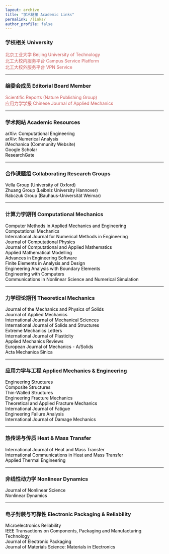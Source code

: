```yaml
---
layout: archive
title: "学术链接 Academic Links"
permalink: /links/
author_profile: false
---
```


<!-- Google tag (gtag.js) -->
<script async src="https://www.googletagmanager.com/gtag/js?id=G-K251SYLJ6Y"></script>
<script>
  window.dataLayer = window.dataLayer || [];
  function gtag(){dataLayer.push(arguments);}
  gtag('js', new Date());
  gtag('config', 'G-K251SYLJ6Y');
</script>

<h3>学校相关 University</h3>
<p style="text-align:left;">
<a href="https://www.bjut.edu.cn/" style="text-decoration:none;color:indianred;">北京工业大学 Beijing University of Technology</a><br>
<a href="https://my.bjut.edu.cn/page/site/index" style="text-decoration:none;color:indianred;">北工大校内服务平台 Campus Service Platform</a><br>
<a href="https://webvpn.bjut.edu.cn/" style="text-decoration:none;color:indianred;">北工大校外服务平台 VPN Service</a><br>
</p>

<hr>
<h3>编委会成员 Editorial Board Member</h3>
<p style="text-align:left;">
<a href="https://www.nature.com/srep/" style="text-decoration:none;color:indianred;">Scientific Reports (Nature Publishing Group)</a><br>
<a href="https://pubs.cstam.org.cn/yylxxb" style="text-decoration:none;color:indianred;">应用力学学报 Chinese Journal of Applied Mechanics</a><br>
</p>

<hr>
<h3>学术网站 Academic Resources</h3>
<p style="text-align:left;">
<a href="https://arxiv.org/list/cs.CE/new" style="text-decoration:none;color:black;">arXiv: Computational Engineering</a><br>
<a href="https://arxiv.org/list/math.NA/new" style="text-decoration:none;color:black;">arXiv: Numerical Analysis</a><br>
<a href="http://imechanica.org/" style="text-decoration:none;color:black;">iMechanica (Community Website)</a><br>
<a href="https://scholar.google.com/" style="text-decoration:none;color:black;">Google Scholar</a><br>
<a href="https://www.researchgate.net/" style="text-decoration:none;color:black;">ResearchGate</a><br>
</p>

<hr>
<h3>合作课题组 Collaborating Research Groups</h3>
<p style="text-align:left;">
<a href="https://people.maths.ox.ac.uk/vella/" style="text-decoration:none;color:black;">Vella Group (University of Oxford)</a><br>
<a href="https://www.iop.uni-hannover.de/en/csst" style="text-decoration:none;color:black;">Zhuang Group (Leibniz University Hannover)</a><br>
<a href="https://www.uni-weimar.de/de/bau-und-umwelt/institute/ism/team/professuren/prof-dr-ing-timon-rabczuk/" style="text-decoration:none;color:black;">Rabczuk Group (Bauhaus-Universität Weimar)</a><br>
<!-- 可以继续添加其他课题组 -->
</p>

<hr> 
<h3>计算力学期刊 Computational Mechanics</h3>  
<p style="text-align:left;"> 	
<a href="https://www.sciencedirect.com/journal/computer-methods-in-applied-mechanics-and-engineering" style="text-decoration:none;color:black;">Computer Methods in Applied Mechanics and Engineering</a><br>  	
<a href="https://link.springer.com/journal/466" style="text-decoration:none;color:black;">Computational Mechanics</a><br>  	
<a href="https://onlinelibrary.wiley.com/journal/10970207" style="text-decoration:none;color:black;">International Journal for Numerical Methods in Engineering</a><br>  	
<a href="https://www.sciencedirect.com/journal/journal-of-computational-physics" style="text-decoration:none;color:black;">Journal of Computational Physics</a><br> 	
<a href="https://www.sciencedirect.com/journal/journal-of-computational-and-applied-mathematics" style="text-decoration:none;color:black;">Journal of Computational and Applied Mathematics</a><br>  	
<a href="https://www.sciencedirect.com/journal/applied-mathematical-modelling" style="text-decoration:none;color:black;">Applied Mathematical Modelling</a><br>  	
<a href="https://www.sciencedirect.com/journal/advances-in-engineering-software" style="text-decoration:none;color:black;">Advances in Engineering Software</a><br>  	
<a href="https://www.sciencedirect.com/journal/finite-elements-in-analysis-and-design" style="text-decoration:none;color:black;">Finite Elements in Analysis and Design</a><br>
<a href="https://www.sciencedirect.com/journal/engineering-analysis-with-boundary-elements" style="text-decoration:none;color:black;">Engineering Analysis with Boundary Elements</a><br>
<a href="https://link.springer.com/journal/366" style="text-decoration:none;color:black;">Engineering with Computers</a><br>
<a href="https://www.sciencedirect.com/journal/communications-in-nonlinear-science-and-numerical-simulation" style="text-decoration:none;color:black;">Communications in Nonlinear Science and Numerical Simulation</a><br>
</p>

<hr> 
<h3>力学理论期刊 Theoretical Mechanics</h3> 
<p style="text-align:left;"> 
<a href="https://www.sciencedirect.com/journal/journal-of-the-mechanics-and-physics-of-solids" style="text-decoration:none;color:black;">Journal of the Mechanics and Physics of Solids</a><br> 
<a href="https://asmedigitalcollection.asme.org/appliedmechanics" style="text-decoration:none;color:black;">Journal of Applied Mechanics</a><br> 
<a href="https://www.sciencedirect.com/journal/international-journal-of-mechanical-sciences" style="text-decoration:none;color:black;">International Journal of Mechanical Sciences</a><br> 
<a href="https://www.sciencedirect.com/journal/international-journal-of-solids-and-structures" style="text-decoration:none;color:black;">International Journal of Solids and Structures</a><br> 
<a href="https://www.sciencedirect.com/journal/extreme-mechanics-letters" style="text-decoration:none;color:black;">Extreme Mechanics Letters</a><br>
<a href="https://www.sciencedirect.com/journal/international-journal-of-plasticity" style="text-decoration:none;color:black;">International Journal of Plasticity</a><br>
<a href="https://asmedigitalcollection.asme.org/appliedmechanicsreviews" style="text-decoration:none;color:black;">Applied Mechanics Reviews</a><br>
<a href="https://www.sciencedirect.com/journal/european-journal-of-mechanics-a-solids" style="text-decoration:none;color:black;">European Journal of Mechanics - A/Solids</a><br>
<a href="https://link.springer.com/journal/10409" style="text-decoration:none;color:black;">Acta Mechanica Sinica</a><br>
</p>

<hr> 
<h3>应用力学与工程 Applied Mechanics & Engineering</h3>  
<p style="text-align:left;"> 
<a href="https://www.sciencedirect.com/journal/engineering-structures" style="text-decoration:none;color:black;">Engineering Structures</a><br>
<a href="https://www.sciencedirect.com/journal/composite-structures" style="text-decoration:none;color:black;">Composite Structures</a><br>  
<a href="https://www.sciencedirect.com/journal/thin-walled-structures" style="text-decoration:none;color:black;">Thin-Walled Structures</a><br>
<a href="https://www.sciencedirect.com/journal/engineering-fracture-mechanics" style="text-decoration:none;color:black;">Engineering Fracture Mechanics</a><br>
<a href="https://www.sciencedirect.com/journal/theoretical-and-applied-fracture-mechanics" style="text-decoration:none;color:black;">Theoretical and Applied Fracture Mechanics</a><br>  
<a href="https://www.sciencedirect.com/journal/international-journal-of-fatigue" style="text-decoration:none;color:black;">International Journal of Fatigue</a><br>
<a href="https://www.sciencedirect.com/journal/engineering-failure-analysis" style="text-decoration:none;color:black;">Engineering Failure Analysis</a><br>
<a href="https://journals.sagepub.com/home/ijd" style="text-decoration:none;color:black;">International Journal of Damage Mechanics</a><br>
</p>

<hr> 
<h3>热传递与传质 Heat & Mass Transfer</h3>  
<p style="text-align:left;"> 
<a href="https://www.sciencedirect.com/journal/international-journal-of-heat-and-mass-transfer" style="text-decoration:none;color:black;">International Journal of Heat and Mass Transfer</a><br>
<a href="https://www.sciencedirect.com/journal/international-communications-in-heat-and-mass-transfer" style="text-decoration:none;color:black;">International Communications in Heat and Mass Transfer</a><br> 
<a href="https://www.sciencedirect.com/journal/applied-thermal-engineering" style="text-decoration:none;color:black;">Applied Thermal Engineering</a><br>
</p>

<hr> 
<h3>非线性动力学 Nonlinear Dynamics</h3>  
<p style="text-align:left;"> 
<a href="https://link.springer.com/journal/332" style="text-decoration:none;color:black;">Journal of Nonlinear Science</a><br>
<a href="https://link.springer.com/journal/11071" style="text-decoration:none;color:black;">Nonlinear Dynamics</a><br>
</p>

<hr> 
<h3>电子封装与可靠性 Electronic Packaging & Reliability</h3>  
<p style="text-align:left;"> 
<a href="https://www.sciencedirect.com/journal/microelectronics-reliability" style="text-decoration:none;color:black;">Microelectronics Reliability</a><br> 
<a href="https://ieeexplore.ieee.org/xpl/RecentIssue.jsp?punumber=6144" style="text-decoration:none;color:black;">IEEE Transactions on Components, Packaging and Manufacturing Technology</a><br>  
<a href="https://asmedigitalcollection.asme.org/electronicpackaging" style="text-decoration:none;color:black;">Journal of Electronic Packaging</a><br> 
<a href="https://link.springer.com/journal/10854" style="text-decoration:none;color:black;">Journal of Materials Science: Materials in Electronics</a><br> 
</p>
